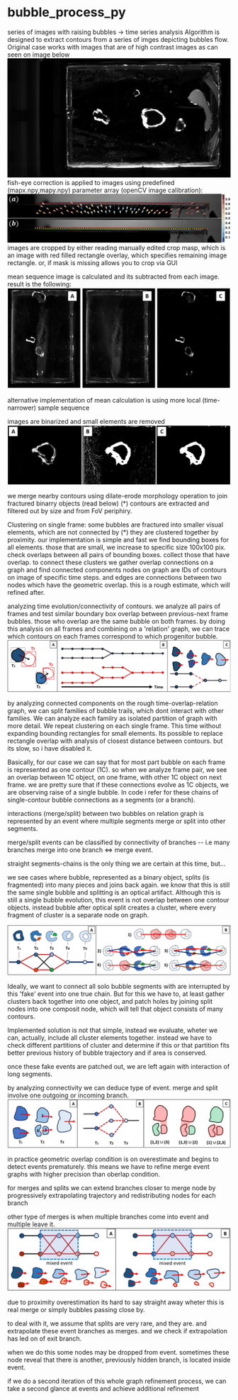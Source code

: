 # bubble_process_py
series of images with raising bubbles -> time series analysis
Algorithm is designed to extract contours from a series of imges depicting bubbles flow. Original case works with images that are of high contrast images as can seen on image below
![My Image](README_FILES/img0027.bmp)
fish-eye correction is applied to images using predefined (mapx.npy,mapy.npy) parameter array (openCV image calibration):
![My Image](README_FILES/fish-eye-correction-overlay-krita.jpg)
images are cropped by either reading manually edited crop masp, which is an image with red filled rectangle overlay, which specifies remaining image rectangle.
or, if mask is missing allows you to crop via GUI

mean sequence image is calculated and its subtracted from each image. result is the following:
![My Image](README_FILES/proc_mean.jpg)

alternative implementation of mean calculation is using more local (time-narrower) sample sequence

images are binarized and small elements are removed
![My Image](README_FILES/binar.jpg)

we merge nearby contours using dilate-erode morphology operation to join fractured binarry objects (read below) (*)
contours are extracted and filtered out by size and from FoV periphiry.

Clustering on single frame:
some bubbles are fractured into smaller visual elements, which are not connected by (*) they are clustered together by proximity. our implementation is simple and fast
we find bounding boxes for all elements. those that are small, we increase to specific size 100x100 pix.
check overlaps between all pairs of bounding boxes. collect those that have overlap. to connect these clusters we gather overlap connections on a graph and find connected components
nodes on graph are IDs of contours on image of specific time steps. and edges are connections between two nodes which have the geometric overlap.
this is a rough estimate, which will refined after.

analyzing time evolution/connectivity of contours.
we analyze all pairs of frames and test similar boundary box overlap between previous-next frame bubbles. those who overlap are the same bubble on both frames.
by doing this analysis on all frames and combining on a 'relation' graph, we can trace which contours on each frames correspond to which progenitor bubble.
![My Image](README_FILES/rect_families_merge.jpg)

by analyzing connected components on the rough time-overlap-relation graph, we can split families of bubble trails, which dont interact with other families.
We can analyze each familry as isolated partition of graph with more detail. We repeat clustering on each single frame. This time without expanding bounding rectangles for small elements.
Its possible to replace rectangle overlap with analysis of closest distance between contours. but its slow, so i have disabled it.

Basically, for our case we can say that for most part bubble on each frame is represented as one contour (1C). so when we analyze frame pair,
we see an overlap between 1C object, on one frame, with other 1C object on next frame. we are pretty sure that if these connections
evolve as 1C objects, we are observing raise of a single bubble. In code i refer for these chains of single-contour bubble connections as a segments (or a branch).

interactions (merge/split) between two bubbles on relation graph is represented by an event where multiple segments merge or split into other segments.

merge/split events can be classified by connectivity of branches -- i.e many branches merge into one branch <=> merge event.

straight segments-chains is the only thing we are certain at this time, but...

we see cases where bubble, represented as a binary object, splits (is fragmented) into many pieces and joins back again. 
we know that this is still the same single bubble and splitting is an optical artifact. Although this is still a single bubble evolution, this event is not overlap between one contour objects. 
instead bubble after optical split creates a cluster, where every fragment of cluster is a separate node on graph.

![My Image](README_FILES/fake_event_1.jpg)

Ideally, we want to connect all solo bubble segments with are interrupted by this 'fake' event into one true chain. But for this we have to, at least gather clusters back together
into one object, and patch holes by joining split nodes into one composit node, which will tell that object consists of many contours.

Implemented solution is not that simple, instead we evaluate, wheter we can, actually, include all cluster elements together. instead we have to check different partitions of cluster and determine if this or that
partition fits better previous history of bubble trajectory and if area is conserved.

once these fake events are patched out, we are left again with interaction of long segments. 

by analyzing connectivity we can deduce type of event. merge and split involve one outgoing or incoming branch.
![My Image](README_FILES/branch_extend.jpg)

in practice geometric overlap condition is on overestimate and begins to detect events prematurely.
this means we have to refine merge event graphs with higher precision than oberlap condition.

for merges and splits we can extend branches closer to merge node by progressively extrapolating trajectory and redistributing nodes for each branch

other type of merges is when multiple branches come into event and multiple leave it.
![My Image](README_FILES/mixed.jpg)

due to proximity overestimation its hard to say straight away wheter this is real merge or simply bubbles passing close by.

to deal with it, we assume that splits are very rare, and they are. and extrapolate these event branches as merges.
and we check if extrapolation has led on of exit branch.

when we do this some nodes may be dropped from event. sometimes these node reveal that there is another, previously hidden branch, is located inside event.

if we do a second iteration of this whole graph refinement process, we can take a second glance at events and achieve additional refinement





